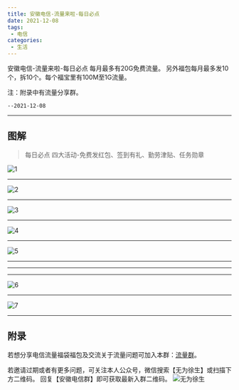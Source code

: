 ```yaml
---
title: 安徽电信-流量来啦-每日必点
date: 2021-12-08
tags:
 - 电信
categories:
 - 生活
---
```



安徽电信-流量来啦-每日必点 每月最多有20G免费流量。
另外福包每月最多发10个，拆10个。每个福宝里有100M至1G流量。 <br/>


注：附录中有流量分享群。

`--2021-12-08`

---

## 图解

> 每日必点 四大活动-免费发红包、签到有礼、勤劳津贴、任务勋章


![1]( https://codechina.csdn.net/xu180/document/-/raw/master/imgs/TelecomTraffic2/1.jpg )

---

![2]( https://codechina.csdn.net/xu180/document/-/raw/master/imgs/TelecomTraffic2/2.jpg )

---

![3]( https://codechina.csdn.net/xu180/document/-/raw/master/imgs/TelecomTraffic2/3.jpg )

---

![4]( https://codechina.csdn.net/xu180/document/-/raw/master/imgs/TelecomTraffic2/4.jpg )

---

![5]( https://codechina.csdn.net/xu180/document/-/raw/master/imgs/TelecomTraffic2/5.jpg )

---

---

---

![6]( https://codechina.csdn.net/xu180/document/-/raw/master/imgs/TelecomTraffic2/6.jpg )

---

![7]( https://codechina.csdn.net/xu180/document/-/raw/master/imgs/TelecomTraffic2/7.jpg )

---

## 附录

若想分享电信流量福袋福包及交流关于流量问题可加入本群：[流量群]( https://codechina.csdn.net/xu180/document/-/raw/master/imgs/TelecomTraffic/wxgGroup.jpg )。

若邀请过期或者有更多问题，可关注本人公众号，微信搜索【无为徐生】或扫描下方二维码。
回复【安徽电信群】即可获取最新入群二维码。
![无为徐生]( https://codechina.csdn.net/xu180/document/-/raw/master/imgs/weixin/wuweixusheng.png )



